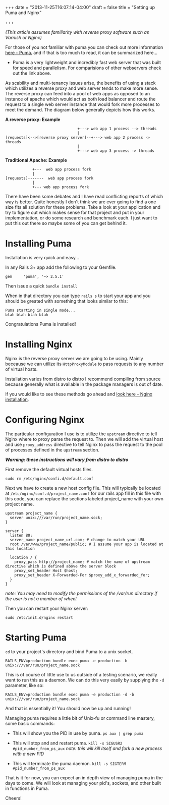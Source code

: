 +++
date = "2013-11-25T16:07:14-04:00"
draft = false
title = "Setting up Puma and Nginx"

+++

*(This article assumes familiarity with reverse proxy software such as Varnish or Nginx)*

For those of you not familiar with puma you can check out more information [here - Puma.](http://puma.io) and if that is too much to read, it can be summarized here…

* Puma is a very lightweight and incredibly fast web server that was built for speed and parallelism. For comparisions of other webservers check out the link above.

As scability and multi-tenancy issues arise, the benefits of using a stack which utilizes a reverse proxy and web server tends to make more sense. The reverse proxy can feed into a pool of web apps as opposed to an instance of apache which would act as both load balancer and route the request to a single web server instance that would fork more processes to meet the demand. The diagram below generally depicts how this works.

<!-- more -->


**A reverse proxy: Example**

									+---> web app 1 process --> threads
									|
    [requests]<-->[reverse proxy server]--+---> web app 2 process -> threads
									|
									+---> web app 3 process -> threads


**Traditional Apache: Example** 

				+---  web app process fork
				|
    [requests]-------  web app process fork
				|
				+--- web app process fork
				
				
There have been some debates and I have read conflicting reports of which way is better. Quite honestly I don't think we are ever going to find a one size fits all solution for these problems. Take a look at your application and try to figure out which makes sense for that project and put in your implementation, or do some research and benchmark each. I just want to put this out there so maybe some of you can get behind it.

# Installing Puma 

Installation is very quick and easy…

In any Rails 3+ app add the following to your Gemfile.
	
	gem 	'puma',	'~> 2.5.1'
	
Then issue a quick `bundle install`

When in that directory you can type `rails s` to start your app and you should be greated with something that looks similar to this:

	Puma starting in single mode...
	blah blah blah blah
	
Congratulations Puma is installed!

# Installing Nginx

Nginx is the reverse proxy server we are going to be using. Mainly beceause we can utilize its `HttpProxyModule` to pass requests to any number of virtual hosts.

Installation varies from distro to distro I recommend compiling from source because generally what is available in the package managers is out of date.

If you would like to see these methods go ahead and [look here - Nginx installation](http://wiki.nginx.org/install).

# Configuring Nginx
The particular configuration I use is to utilize the `upstream` directive to tell Nginx where to proxy parse the request to. Then we will add the virtual host and use `proxy_address` directive to tell Nginx to pass the request to the pool of processes defined in the `upstream` section.

***Warning: these instructions will vary from distro to distro***

First remove the default virtual hosts files.

`sudo rm /etc/nginx/confi.d/default.conf`

Next we have to create a new host config file. This will typically be located at `/etc/nginx/conf.d/project_name.conf` for our rails app fill in this file with this code, you can replace the sections labeled project_name with your own project name.

	upstream project_name {
	  server unix:///var/run/project_name.sock;
	}
	
	server {
	  listen 80;
	  server_name project_name_url.com; # change to match your URL
	  root /var/www/project_name/public; # I assume your app is located at this location
	
	  location / {
	    proxy_pass http://project_name; # match the name of upstream directive which is defined above the server block
	    proxy_set_header Host $host;
	    proxy_set_header X-Forwarded-For $proxy_add_x_forwarded_for;
	  }
	}
	
*note: You may need to modify the permissions of the /var/run directory if  the user is not a member of wheel.*

Then you can restart your Nginx server:

	sudo /etc/init.d/nginx restart
	
# Starting Puma 

`cd` to your project's directory and bind Puma to a unix socket.

	RAILS_ENV=production bundle exec puma -e production -b unix:///var/run/project_name.sock
	
This is of course of little use to us outside of a testing scenario, we really want to run this as a daemon. We can do this very easily by supplying the `-d` parameter, like so:
	
	RAILS_ENV=production bundle exec puma -e production -d -b unix:///var/run/project_name.sock


And that is essentially it! You should now be up and running!

Managing puma requires a little bit of Unix-fu or command line mastery, some basic commands:

* This will show you the PID in use by puma.
	`ps aux | grep puma`

* This will stop and and restart puma. 
	`kill -s SIGUSR2 #pid_number_from_ps_aux`
	*note: this will kill itself and fork a new process with a new PID*
* This will terminate the puma daemon.
	`kill -s SIGTERM #pid_number_from_ps_aux`	
	
	
That is it for now, you can expect an in depth view of managing puma in the days to come. We will look at managing your pid's, sockets, and other built in functions in Puma. 


Cheers!
		

